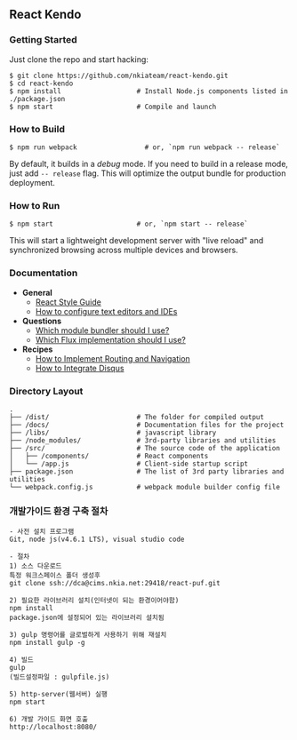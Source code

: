 ## React Kendo

### Getting Started

Just clone the repo and start hacking:

```shell
$ git clone https://github.com/nkiateam/react-kendo.git
$ cd react-kendo
$ npm install                   # Install Node.js components listed in ./package.json
$ npm start                     # Compile and launch
```

### How to Build

```shell
$ npm run webpack                 # or, `npm run webpack -- release`
```

By default, it builds in a *debug* mode. If you need to build in a release
mode, just add `-- release` flag. This will optimize the output bundle for
production deployment.

### How to Run

```shell
$ npm start                     # or, `npm start -- release`
```

This will start a lightweight development server with "live reload" and
synchronized browsing across multiple devices and browsers.

### Documentation

  * **General**
    - [React Style Guide](./docs/react-style-guide.md)
    - [How to configure text editors and IDEs](./docs/how-to-configure-text-editors.md)
  * **Questions**
    - [Which module bundler should I use?](https://github.com/kriasoft/react-starter-kit/issues/3)
    - [Which Flux implementation should I use?](https://github.com/kriasoft/react-starter-kit/issues/22)
  * **Recipes**
    - [How to Implement Routing and Navigation](./docs/recipes/how-to-implement-routing.md)
    - [How to Integrate Disqus](./docs/recipes/how-to-integrate-disqus.md)

### Directory Layout

```
.
├── /dist/                      # The folder for compiled output
├── /docs/                      # Documentation files for the project
├── /libs/                      # javascript library
├── /node_modules/              # 3rd-party libraries and utilities
├── /src/                       # The source code of the application
│   ├── /components/            # React components
│   └── /app.js                 # Client-side startup script
├── package.json                # The list of 3rd party libraries and utilities
└── webpack.config.js           # webpack module builder config file
```


### 개발가이드 환경 구축 절차

```
- 사전 설치 프로그램
Git, node js(v4.6.1 LTS), visual studio code

- 절차
1) 소스 다운로드
특정 워크스페이스 폴더 생성후
git clone ssh://dca@cims.nkia.net:29418/react-puf.git

2) 필요한 라이브러리 설치(인터넷이 되는 환경이어야함)
npm install 
package.json에 설정되어 있는 라이브러리 설치됨

3) gulp 명령어를 글로벌하게 사용하기 위해 재설치
npm install gulp -g

4) 빌드
gulp
(빌드설정파일 : gulpfile.js)

5) http-server(웹서버) 실행
npm start

6) 개발 가이드 화면 호출
http://localhost:8080/
```